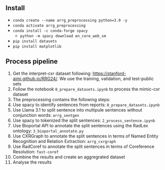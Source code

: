 ## Install

- `conda create --name arrg_preprocessing python=3.9 -y`
- `conda activate arrg_preprocessing`
- `conda install -c conda-forge spacy`
  - `python -m spacy download en_core_web_sm`
- `pip install datasets`
- `pip install matplotlib`

## Process pipeline

1. Get the interpret-cxr dataset following: https://stanford-aimi.github.io/RRG24/. We use the training, validation, and test-public sets
2. Follow the notebook `0_prepare_datasets.ipynb` to process the mimic-cxr dataset
3. The preprocessing contains the following steps:
  1. Use spacy to identify sentences from reports: `0_prepare_datasets.ipynb`
  2. Use Llama 3.1 to split sentence into multipule sentences without conjunction words: `arrg_sentgen`
  3. Use spacy to tokenized the split sentences: `2_process_sentence.ipynb`
  4. Use Bioportal API to annotate the split sentences using the RadLex ontology: `3_bioportal_annotate.py`
  5. Use CXRGraph to annotate the split sentences in terms of Named Entity Recognition and Relation Extraction: `arrg_cxrgraph`
  6. Use RadCoref to annotate the split sentences in terms of Coreference Resolution: `fast-coref`
  7. Combine the results and create an aggregrated dataset
  8. Analyse the results
